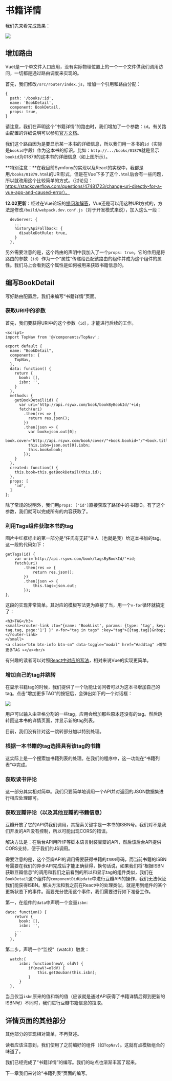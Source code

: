 # 书籍详情

我们先来看完成效果：

![](http://rsywx.com/lib/exe/fetch.php/react:09-01.png)

## 增加路由

Vuet是一个单文件入口应用，没有实际物理位置上的一个一个文件供我们调用访问，一切都是通过路由调度来实现的。

首先，我们修改`/src/router/index.js`，增加一个引用和路由分配：

```
{
  path: '/books/:id',
  name: 'BookDetail',
  component: BookDetail,
  props: true,
}
```

请注意，我们在声明这个“书籍详情”的路由时，我们增加了一个参数：`id`。有关路由配置的详细说明可以参见[官方文档](https://router.vuejs.org/)。

我们这个路由因为是要显示某一本书的详细信息，所以我们用一本书的`id`（实际是`bookid`字段）作为这本书的标识。比如：`http://.../books/01879`就是显示`bookid`为01879的这本书的详细信息（如上图所示）。

**特别注意：**在我目前Symfony的实现以及React的实现中，我都是用`/books/01879.html`的URI形式，但是在Vue下多了这个`.html`后会有一些问题，所以就改用这个比较简单的方式。（讨论见：https://stackoverflow.com/questions/47481723/change-uri-directly-for-a-vue-app-and-caused-error）。

**12.02更新**：经过在Vue论坛的[提问和解答](https://forum.vuejs.org/t/topic/22287/11)，Vue还是可以用这种URI方式的，方法是修改`/build/webpack.dev.conf.js`（对于开发模式来说），加入这么一段：

```
  devServer: {
    ...
    historyApiFallback: {
      disableDotRule: true,
    }
  },
```

另外需要注意的是，这个路由的声明中我加入了一个`props: true`。它的作用是将路由的参数（`id`）作为一个“属性”传递给匹配该路由的组件并成为这个组件的属性。我们马上会看到这个属性是如何被用来获取书籍信息的。

## 编写BookDetail

写好路由配置后，我们来编写“书籍详情”页面。

### 获取URI中的参数

首先，我们要获得URI中的这个参数（`id`），才能进行后续的工作。

```
<script>
import TopNav from '@/components/TopNav';

export default {
  name: "BookDetail",
  components: {
    TopNav,
  },
  data: function() {
    return {
      book: [],
      isbn: '',
    }
  },
  methods: {
    getBookDetail(id) {
      var uri='http://api.rsywx.com/book/bookByBookId/'+id;
      fetch(uri)
        .then(res => {
          return res.json();
        })
        .then(json => {
          var book=json.out[0];
          book.cover="http://api.rsywx.com/book/cover/"+book.bookid+"/"+book.title+"/"+book.author+"/300";
          this.isbn=json.out[0].isbn;
          this.book=book;
        });
    }
  },
  created: function() {
    this.book=this.getBookDetail(this.id);
  },
  props: [
    'id',
  ]
};
```

除了常规的说明外，我们用`props: ['id']`直接获取了路径中的书籍ID。有了这个参数，我们就可以完成所有的内容获取了。

### 利用Tags组件获取本书的tag

图片中红框标出的第一部分是“任氏有无轩”主人（也就是我）给这本书加的tag。这一段的代码如下：

```
getTags(id) {
    var uri='http://api.rsywx.com/book/tagsByBookId/'+id;
    fetch(uri)
        .then(res => {
            return res.json();
        })
        .then(json => {
            this.tags=json.out;
        }); 
},
```

这段的实现非常简单。其对应的模板写法更为直接了当，用一个`v-for`循环就搞定了：

```
<h3>TAG</h3>
<small><router-link :to="{name: 'BookList', params: {type: 'tag', key: tag.tag, page:'1'} }" v-for="tag in tags" :key="tag">{{tag.tag}}&nbsp;</router-link>
</small>
<a class="btn btn-info btn-sm" data-toggle="modal" href="#addtag" >增加更多TAG »</a><br/>
```

有兴趣的读者可以对照[React中对应的写法](https://rsywx.gitbook.io/react/shu-ji-xiang-qing)，相对来说Vue的实现更简单。

### 增加自己的tag并跳转

在显示书籍tag的时候，我们提供了一个功能让访问者可以为这本书增加自己的tag。点击“增加更多TAG”的按钮后，会弹出如下的一个对话框：

![](http://rsywx.com/lib/exe/fetch.php/react:09-02.png)

用户可以输入由空格分割的一些tag，应用会增加那些原本还没有的tag。然后跳转回这本书的详情页面，并显示新的tag列表。

目前，我们没有针对这一跳转部分加以特别处理。

### 根据一本书籍的tag选择具有该tag的书籍

这实际上是一个搜索加书籍列表的处理。在我们的程序中，这一功能在“书籍列表”中完成。

### 获取读书评论

这一部分其实相对简单。我们只要简单地调用一个API并对返回的JSON数据集进行相应处理即可。

### 获取豆瓣评论（以及其他豆瓣的书籍信息）

豆瓣开放了它的API供我们调用，其搜索关键字是一本书的ISBN号。我们对不是我们开发的API没有控制，所以可能出现CORS的错误。

解决方法是：在后台API用PHP等脚本语言封装豆瓣的API，然后该后台API提供CORS支持，便于我们的JS调用。

需要注意的是，这个豆瓣API的调用需要获得书籍的`ISBN`号码，而当前书籍的ISBN号需要在我们的异步API完成后才能正确获得，换句话说，如果我们将“根据ISBN获取豆瓣信息”的调用和我们之前看到的所以和显示tag的组件类似，我们在`BookDetail`这个组件的`componentDidUpdate`中进行豆瓣API的操作，我们无法保证我们能获得ISBN。解决方法和我之前在React中的处理类似，就是用到组件的某个更新状态下的事件。而要充分使用这个事件，我们需要进行如下准备工作。

第一，在组件的`data`中声明一个变量`isbn`:

```
data: function() {
    return {
      book: [],
      isbn: '',
    ...
    }
  },
```

第二步，声明一个“监视”（watch）触发：

```
  watch:{
      isbn: function(newV, oldV) {
          if(newV!=oldV) {
              this.getDouban(this.isbn);
          }
      }
  },

```

当且仅当`isbn`原来的值和新的值（应该就是通过API获得了书籍详情后得到更新的ISBN号）不同时，我们进行豆瓣书籍信息的拉取。

## 详情页面的其他部分

其他部分的实现相对简单，不再赘述。

读者应该注意到，我们使用了之前编好的组件（如`TopNav`）。这就有点模板组合的味道了。

我们已经完成了“书籍详情”的编写。我们的站点也渐渐丰富了起来。

下一章我们来讨论“书籍列表”页面的编写。